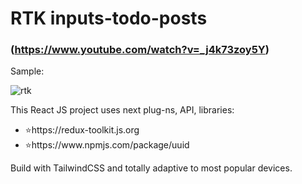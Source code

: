 # RTK inputs-todo-posts

### (https://www.youtube.com/watch?v=_j4k73zoy5Y)

<p>Sample:</p>

![rtk](https://github.com/LysenkoDenys/rtk-async/assets/105970854/6c34b5ef-e870-42f4-ba96-88a257022245)

<p>This React JS project uses next plug-ns, API, libraries:</p>
<ul>
<li>⭐https://redux-toolkit.js.org</li>
<li>⭐https://www.npmjs.com/package/uuid</li>
</ul>

<p>Build with TailwindCSS and totally adaptive to most popular devices.</p>
